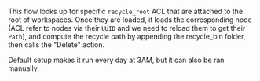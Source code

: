 This flow looks up for specific `recycle_root` ACL that are attached to the root of workspaces. Once they 
are loaded, it loads the corresponding node (ACL refer to nodes via their `UUID` and we need to reload them to get their `Path`), and compute
the recycle path by appending the recycle_bin folder, then calls the "Delete" action.

Default setup makes it run every day at 3AM, but it can also be ran manually.